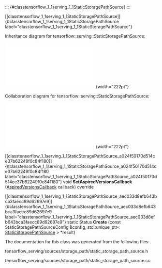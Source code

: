 ::: {#classtensorflow_1_1serving_1_1StaticStoragePathSource}
:::

[\[classtensorflow\_1\_1serving\_1\_1StaticStoragePathSource\]]{#classtensorflow_1_1serving_1_1StaticStoragePathSource
label="classtensorflow_1_1serving_1_1StaticStoragePathSource"}

Inheritance diagram for tensorflow::serving::StaticStoragePathSource:

![image](classtensorflow_1_1serving_1_1StaticStoragePathSource__inherit__graph.pdf){width="222pt"}

Collaboration diagram for tensorflow::serving::StaticStoragePathSource:

![image](classtensorflow_1_1serving_1_1StaticStoragePathSource__coll__graph.pdf){width="222pt"}

[\[classtensorflow\_1\_1serving\_1\_1StaticStoragePathSource\_a024f50170d514ce37b62249f0c84f180\]]{#classtensorflow_1_1serving_1_1StaticStoragePathSource_a024f50170d514ce37b62249f0c84f180
label="classtensorflow_1_1serving_1_1StaticStoragePathSource_a024f50170d514ce37b62249f0c84f180"}
void **SetAspiredVersionsCallback**
([AspiredVersionsCallback](#classtensorflow_1_1serving_1_1Source_aeb281087e1478b0ff4a74e3f60496c6f)
callback) override

[\[classtensorflow\_1\_1serving\_1\_1StaticStoragePathSource\_aec033d8efb643bca3faecc89d62697e9\]]{#classtensorflow_1_1serving_1_1StaticStoragePathSource_aec033d8efb643bca3faecc89d62697e9
label="classtensorflow_1_1serving_1_1StaticStoragePathSource_aec033d8efb643bca3faecc89d62697e9"}
static Status **Create** (const StaticStoragePathSourceConfig &config,
std::unique\_ptr$<$
[StaticStoragePathSource](#classtensorflow_1_1serving_1_1StaticStoragePathSource)
$>$ $\ast$result)

The documentation for this class was generated from the following files:

tensorflow\_serving/sources/storage\_path/static\_storage\_path\_source.h

tensorflow\_serving/sources/storage\_path/static\_storage\_path\_source.cc
